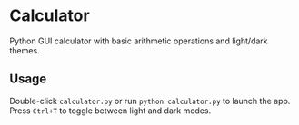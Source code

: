 # Calculator

Python GUI calculator with basic arithmetic operations and light/dark themes.

## Usage
Double-click `calculator.py` or run `python calculator.py` to launch the app. Press
`Ctrl+T` to toggle between light and dark modes.
